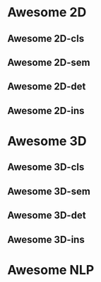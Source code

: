 # Awesome 2D

## Awesome 2D-cls

## Awesome 2D-sem

## Awesome 2D-det

## Awesome 2D-ins

# Awesome 3D

## Awesome 3D-cls

## Awesome 3D-sem

## Awesome 3D-det

## Awesome 3D-ins

# Awesome NLP



